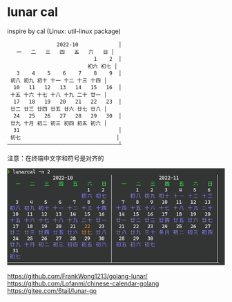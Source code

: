 # lunar cal 
inspire by cal (Linux: util-linux package)

```
                2022-10             │
   一   二   三   四   五   六   日 │
                            1    2  │
                          初六 初七 │
   3    4    5    6    7    8    9  │
 初八 初九 初十 十一 十二 十三 十四 │
  10   11   12   13   14   15   16  │
 十五 十六 十七 十八 十九 二十 廿一 │
  17   18   19   20   21   22   23  │
 廿二 廿三 廿四 廿五 廿六 廿七 廿八 │
  24   25   26   27   28   29   30  │
 廿九 十月 初二 初三 初四 初五 初六 │
  31                                │
 初七                               │
────────────────────────────────────┴
```

注意：在终端中文字和符号是对齐的

![](2022-10-22_23-14.png)

https://github.com/FrankWong1213/golang-lunar/
https://github.com/Lofanmi/chinese-calendar-golang
https://gitee.com/6tail/lunar-go

